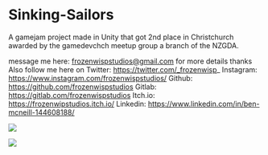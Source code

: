 # Sinking-Sailors
A gamejam project made in Unity that got 2nd place in Christchurch awarded by the gamedevchch meetup group a branch of the NZGDA.

message me here: frozenwispstudios@gmail.com for more details thanks
Also follow me here on 
Twitter: https://twitter.com/_frozenwisp_
Instagram: https://www.instagram.com/frozenwispstudios/
Github: https://github.com/frozenwispstudios
Gitlab: https://gitlab.com/frozenwispstudios
Itch.io: https://frozenwipstudios.itch.io/
Linkedin: https://www.linkedin.com/in/ben-mcneill-144608188/

![](gitImages/SinkingSailorsmaingif.gif)

![](gitImages/SinkingSailorsRepairingGif.gif)
